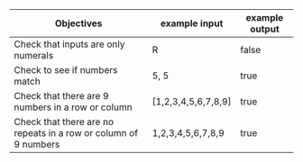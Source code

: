 |Objectives|example input|example output|
|-|-|-|
|Check that inputs are only numerals|R|false|
|Check to see if numbers match|5, 5|true|
|Check that there are 9 numbers in a row or column|[1,2,3,4,5,6,7,8,9]|true|
|Check that there are no repeats in a row or column of 9 numbers|1,2,3,4,5,6,7,8,9|true|
